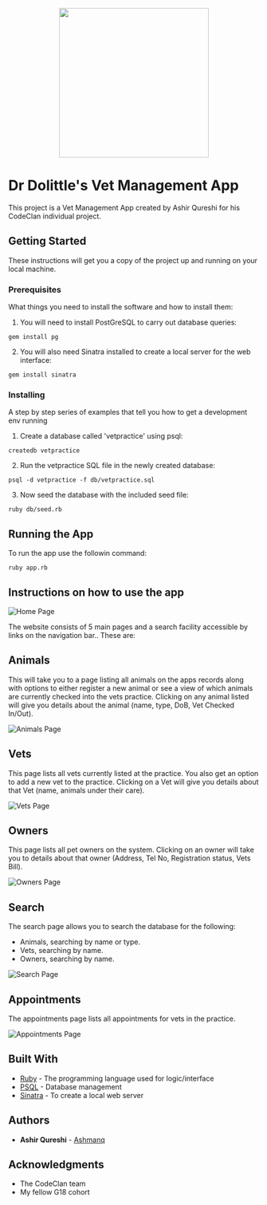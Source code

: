 <p align="center">
<image width="300px" height="300px" src="public/images/logo.svg">
  </p>

# Dr Dolittle's Vet Management App

This project is a Vet Management App created by Ashir Qureshi for his CodeClan individual project.


## Getting Started

These instructions will get you a copy of the project up and running on your local machine.


### Prerequisites

What things you need to install the software and how to install them:

1. You will need to install PostGreSQL to carry out database queries:
```
gem install pg
```

2. You will also need Sinatra installed to create a local server for the web interface:
```
gem install sinatra
```

### Installing

A step by step series of examples that tell you how to get a development env running

1. Create a database called 'vetpractice' using psql:
```
createdb vetpractice
```

2. Run the vetpractice SQL file in the newly created database:
```
psql -d vetpractice -f db/vetpractice.sql
```

3. Now seed the database with the included seed file:
```
ruby db/seed.rb
````

## Running the App

To run the app use the followin command:
```
ruby app.rb
```

## Instructions on how to use the app

![Home Page](screenshots/homepage.png)

The website consists of 5 main pages and a search facility accessible by links on the navigation bar.. These are:

## Animals
This will take you to a page listing all animals on the apps records along with options to either register a new animal or see a view of which animals are currently checked into the vets practice. Clicking on any animal listed will give you details about the animal (name, type, DoB, Vet Checked In/Out).

![Animals Page](screenshots/animals.png)

## Vets
This page lists all vets currently listed at the practice. You also get an option to add a new vet to the practice. Clicking on a Vet will give you details about that Vet (name, animals under their care).

![Vets Page](screenshots/vets.png)

## Owners
This page lists all pet owners on the system. Clicking on an owner will take you to details about that owner (Address, Tel No, Registration status, Vets Bill).

![Owners Page](screenshots/owners.png)
              
## Search
The search page allows you to search the database for the following:
- Animals, searching by name or type.
- Vets, searching by name.
- Owners, searching by name.

![Search Page](screenshots/search.png)
                     
## Appointments
The appointments page lists all appointments for vets in the practice.

![Appointments Page](screenshots/appointments.png)

## Built With

* [Ruby](http://www.ruby-lang.org) - The programming language used for logic/interface
* [PSQL](https://www.postgresql.org/) - Database management
* [Sinatra](https://sinatrarb.com) - To create a local web server

## Authors

* **Ashir Qureshi** - [Ashmanq](https://github.com/Ashmanq)

## Acknowledgments

* The CodeClan team
* My fellow G18 cohort
